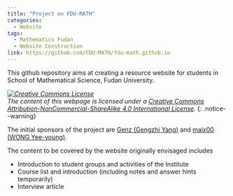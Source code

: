 ```yaml
---
title: "Project on FDU-MATH"
categories:
  - Website
tags:
  - Mathematics Fudan
  - Website Construction
link: https://github.com/FDU-MATH/fdu-math.github.io
---
```


This github repository aims at creating a resource website for students in School of Mathematical Science, Fudan University.

*<a rel="license" href="http://creativecommons.org/licenses/by-nc-sa/4.0/"><img alt="Creative Commons License" style="border-width:0" src="https://i.creativecommons.org/l/by-nc-sa/4.0/88x31.png" /></a><br /> The content of this webpage is licensed under a <a rel="license" href="http://creativecommons.org/licenses/by-nc-sa/4.0/">Creative Commons Attribution-NonCommercial-ShareAlike 4.0 International License</a>.* {: .notice--warning}

The initial sponsors of the project are  [Genz (Gengzhi Yang)](https://github.com/Genz17) and  [maix00 (WONG Yee-young)](https://github.com/maix00). 

The content to be covered by the website originally envisaged includes
- Introduction to student groups and activities of the Institute
- Course list and introduction (including notes and answer hints temporarily)
- Interview article
